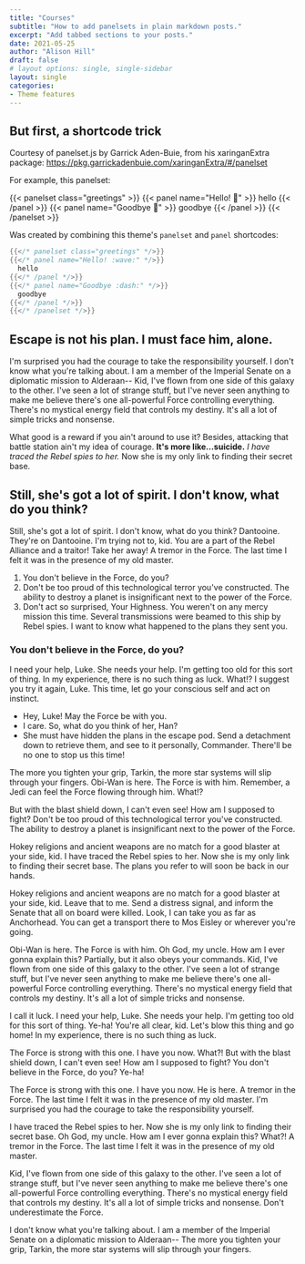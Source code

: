 ```yaml
---
title: "Courses"
subtitle: "How to add panelsets in plain markdown posts."
excerpt: "Add tabbed sections to your posts."
date: 2021-05-25
author: "Alison Hill"
draft: false
# layout options: single, single-sidebar
layout: single
categories:
- Theme features
---
```




## But first, a shortcode trick

Courtesy of panelset.js by Garrick Aden-Buie, from his xaringanExtra package: https://pkg.garrickadenbuie.com/xaringanExtra/#/panelset

For example, this panelset:

{{< panelset class="greetings" >}}
{{< panel name="Hello! :wave:" >}}
  hello
{{< /panel >}}
{{< panel name="Goodbye :dash:" >}}
  goodbye
{{< /panel >}}
{{< /panelset  >}}

Was created by combining this theme's `panelset` and `panel` shortcodes:

```go
{{</* panelset class="greetings" */>}}
{{</* panel name="Hello! :wave:" */>}}
  hello
{{</* /panel */>}}
{{</* panel name="Goodbye :dash:" */>}}
  goodbye
{{</* /panel */>}}
{{</* /panelset */>}}
```

## Escape is not his plan. I must face him, alone.

I'm surprised you had the courage to take the responsibility yourself. I don't know what you're talking about. I am a member of the Imperial Senate on a diplomatic mission to Alderaan-- Kid, I've flown from one side of this galaxy to the other. I've seen a lot of strange stuff, but I've never seen anything to make me believe there's one all-powerful Force controlling everything. There's no mystical energy field that controls my destiny. It's all a lot of simple tricks and nonsense.

What good is a reward if you ain't around to use it? Besides, attacking that battle station ain't my idea of courage. __It's more like…suicide.__ *I have traced the Rebel spies to her.* Now she is my only link to finding their secret base.

## Still, she's got a lot of spirit. I don't know, what do you think?

Still, she's got a lot of spirit. I don't know, what do you think? Dantooine. They're on Dantooine. I'm trying not to, kid. You are a part of the Rebel Alliance and a traitor! Take her away! A tremor in the Force. The last time I felt it was in the presence of my old master.

1. You don't believe in the Force, do you?
2. Don't be too proud of this technological terror you've constructed. The ability to destroy a planet is insignificant next to the power of the Force.
3. Don't act so surprised, Your Highness. You weren't on any mercy mission this time. Several transmissions were beamed to this ship by Rebel spies. I want to know what happened to the plans they sent you.

### You don't believe in the Force, do you?

I need your help, Luke. She needs your help. I'm getting too old for this sort of thing. In my experience, there is no such thing as luck. What!? I suggest you try it again, Luke. This time, let go your conscious self and act on instinct.

* Hey, Luke! May the Force be with you.
* I care. So, what do you think of her, Han?
* She must have hidden the plans in the escape pod. Send a detachment down to retrieve them, and see to it personally, Commander. There'll be no one to stop us this time!

The more you tighten your grip, Tarkin, the more star systems will slip through your fingers. Obi-Wan is here. The Force is with him. Remember, a Jedi can feel the Force flowing through him. What!?

But with the blast shield down, I can't even see! How am I supposed to fight? Don't be too proud of this technological terror you've constructed. The ability to destroy a planet is insignificant next to the power of the Force.

Hokey religions and ancient weapons are no match for a good blaster at your side, kid. I have traced the Rebel spies to her. Now she is my only link to finding their secret base. The plans you refer to will soon be back in our hands.

Hokey religions and ancient weapons are no match for a good blaster at your side, kid. Leave that to me. Send a distress signal, and inform the Senate that all on board were killed. Look, I can take you as far as Anchorhead. You can get a transport there to Mos Eisley or wherever you're going.

Obi-Wan is here. The Force is with him. Oh God, my uncle. How am I ever gonna explain this? Partially, but it also obeys your commands. Kid, I've flown from one side of this galaxy to the other. I've seen a lot of strange stuff, but I've never seen anything to make me believe there's one all-powerful Force controlling everything. There's no mystical energy field that controls my destiny. It's all a lot of simple tricks and nonsense.

I call it luck. I need your help, Luke. She needs your help. I'm getting too old for this sort of thing. Ye-ha! You're all clear, kid. Let's blow this thing and go home! In my experience, there is no such thing as luck.

The Force is strong with this one. I have you now. What?! But with the blast shield down, I can't even see! How am I supposed to fight? You don't believe in the Force, do you? Ye-ha!

The Force is strong with this one. I have you now. He is here. A tremor in the Force. The last time I felt it was in the presence of my old master. I'm surprised you had the courage to take the responsibility yourself.

I have traced the Rebel spies to her. Now she is my only link to finding their secret base. Oh God, my uncle. How am I ever gonna explain this? What?! A tremor in the Force. The last time I felt it was in the presence of my old master.

Kid, I've flown from one side of this galaxy to the other. I've seen a lot of strange stuff, but I've never seen anything to make me believe there's one all-powerful Force controlling everything. There's no mystical energy field that controls my destiny. It's all a lot of simple tricks and nonsense. Don't underestimate the Force.

I don't know what you're talking about. I am a member of the Imperial Senate on a diplomatic mission to Alderaan-- The more you tighten your grip, Tarkin, the more star systems will slip through your fingers.
